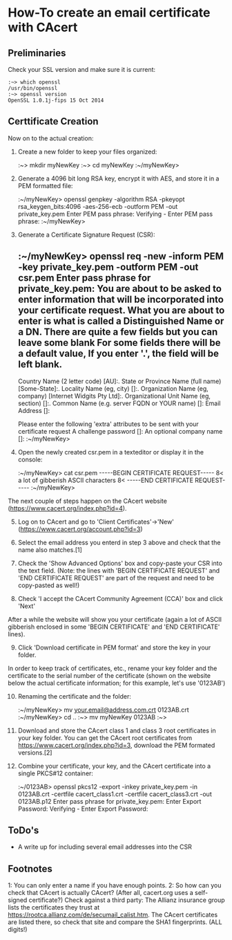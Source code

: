 How-To create an email certificate with CAcert
=============================================

Preliminaries
-------------

Check your SSL version and make sure it is current:

    :~> which openssl
    /usr/bin/openssl
    :~> openssl version
    OpenSSL 1.0.1j-fips 15 Oct 2014

    
Certtificate Creation
---------------------

Now on to the actual creation:

1. Create a new folder to keep your files organized:

    :~> mkdir myNewKey
    :~> cd myNewKey
    :~/myNewKey> 
    
2. Generate a 4096 bit long RSA key, encrypt it with AES, and store it in a
PEM formatted file:

    :~/myNewKey> openssl genpkey -algorithm RSA -pkeyopt rsa_keygen_bits:4096 -aes-256-ecb -outform PEM -out private_key.pem
    Enter PEM pass phrase:
    Verifying - Enter PEM pass phrase:
    :~/myNewKey> 

3. Generate a Certificate Signature Request (CSR):

    :~/myNewKey> openssl req -new -inform PEM -key private_key.pem -outform PEM -out csr.pem
    Enter pass phrase for private_key.pem:
    You are about to be asked to enter information that will be incorporated
    into your certificate request.
    What you are about to enter is what is called a Distinguished Name or a DN.
    There are quite a few fields but you can leave some blank
    For some fields there will be a default value,
    If you enter '.', the field will be left blank.
    -----
    Country Name (2 letter code) [AU]:. 
    State or Province Name (full name) [Some-State]:.
    Locality Name (eg, city) []:.
    Organization Name (eg, company) [Internet Widgits Pty Ltd]:.
    Organizational Unit Name (eg, section) []:.
    Common Name (e.g. server FQDN or YOUR name) []: <YOUR NAME>
    Email Address []: <YOUR EMAIL ADDRESS>

    Please enter the following 'extra' attributes
    to be sent with your certificate request
    A challenge password []:
    An optional company name []:
    :~/myNewKey> 
    
4. Open the newly created csr.pem in a texteditor or display it in the console:

    :~/myNewKey> cat csr.pem
    -----BEGIN CERTIFICATE REQUEST-----
    8< a lot of gibberish ASCII characters 8<
    -----END CERTIFICATE REQUEST-----
    :~/myNewKey> 
    
    
The next couple of steps happen on the CAcert website (https://www.cacert.org/index.php?id=4).
    
5. Log on to CAcert and go to 'Client Certificates'->'New' (https://www.cacert.org/account.php?id=3)

6. Select the email address you enterd in step 3 above and check that the name
also matches.[1]

7. Check the 'Show Advanced Options' box and copy-paste your CSR into the text 
field. (Note: the lines with 'BEGIN CERTIFICATE REQUEST' and 'END CERTIFICATE REQUEST'
are part of the request and need to be copy-pasted as well!)

8. Check 'I accept the CAcert Community Agreement (CCA)' box and click 'Next'

After a while the website will show you your certificate (again a lot of ASCII 
gibberish enclosed in some 'BEGIN CERTIFICATE' and 'END CERTIFICATE' lines).

9. Click 'Download certificate in PEM format' and store the key in your folder.

In order to keep track of certificates, etc., rename your key folder and the 
certificate to the serial number of the certificate (shown on the website below 
the actual certificate information; for this example, let's use '0123AB')

10. Renaming the certificate and the folder:

    :~/myNewKey> mv your.email@address.com.crt 0123AB.crt
    :~/myNewKey> cd ..
    :~> mv myNewKey 0123AB
    :~>

11. Download and store the CAcert class 1 and class 3 root certificates in your 
key folder. You can get the CAcert root certificates from 
https://www.cacert.org/index.php?id=3, download the PEM formated versions.[2]

12. Combine your certificate, your key, and the CAcert certificate into a single
PKCS#12 container:

    :~/0123AB> openssl pkcs12 -export -inkey private_key.pem -in 0123AB.crt -certfile cacert_class1.crt -certfile cacert_class3.crt -out 0123AB.p12
    Enter pass phrase for private_key.pem:
    Enter Export Password:
    Verifying - Enter Export Password:

ToDo's
------

- A write up for including several email addresses into the CSR



Footnotes
---------

1: You can only enter a name if you have enough points.
2: So how can you check that CAcert is actually CAcert? (After all, cacert.org 
uses a self-signed certificate?) Check against a third party: The Allianz 
insurance group lists the certificates they trust at https://rootca.allianz.com/de/secumail_calist.htm.
The CAcert certificates are listed there, so check that site and compare the SHA1
fingerprints. (ALL digits!)
